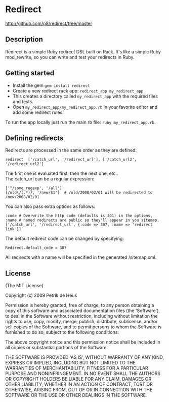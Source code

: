 # Redirect

http://github.com/p8/redirect/tree/master

## Description
Redirect is a simple Ruby redirect DSL built on Rack.
It's like a simple Ruby mod_rewrite, so you can write and test your redirects in Ruby.

## Getting started
- Install the gem `gem install redirect`
- Create a new redirect rack app: `redirect_app my_redirect_app`
- This creates a directory called `my_redirect_app` with the required files and tests.
- Open `my_redirect_app/my_redirect_app.rb` in your favorite editor and add some redirect rules.

To run the app locally just run the main rb file: `ruby my_redirect_app.rb`.

## Defining redirects
Redirects are processed in the same order as they are defined:

    redirect  ['/catch_url', '/redirect_url'], ['/catch_url2', '/redirect_url2']

The first one is evaluated first, then the next one, etc..              
The catch_url can be a regular expression:

    ['^/some_regexp', '/all']
    [/old\/(.*)/, '/new/$1']  # /old/2008/02/01 will be redirected to /new/2008/02/01

You can also pass extra options as follows:

    :code # Overwrite the http code (defaults is 301) in the options,
    :name # named redirects are public so they'll appear in you sitemap.
    ['/catch_url', '/redirect_url', {:code => 307, :name => 'redirect link'}]`

The default redirect code can be changed by specifying:

    Redirect.default_code = 307

All redirects with a name will be specified in the generated /sitemap.xml.

## License

(The MIT License)

Copyright (c) 2009 Petrik de Heus

Permission is hereby granted, free of charge, to any person obtaining
a copy of this software and associated documentation files (the
'Software'), to deal in the Software without restriction, including
without limitation the rights to use, copy, modify, merge, publish,
distribute, sublicense, and/or sell copies of the Software, and to
permit persons to whom the Software is furnished to do so, subject to
the following conditions:

The above copyright notice and this permission notice shall be
included in all copies or substantial portions of the Software.

THE SOFTWARE IS PROVIDED 'AS IS', WITHOUT WARRANTY OF ANY KIND,
EXPRESS OR IMPLIED, INCLUDING BUT NOT LIMITED TO THE WARRANTIES OF
MERCHANTABILITY, FITNESS FOR A PARTICULAR PURPOSE AND NONINFRINGEMENT.
IN NO EVENT SHALL THE AUTHORS OR COPYRIGHT HOLDERS BE LIABLE FOR ANY
CLAIM, DAMAGES OR OTHER LIABILITY, WHETHER IN AN ACTION OF CONTRACT,
TORT OR OTHERWISE, ARISING FROM, OUT OF OR IN CONNECTION WITH THE
SOFTWARE OR THE USE OR OTHER DEALINGS IN THE SOFTWARE.
